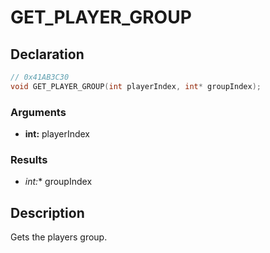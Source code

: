# GET_PLAYER_GROUP

## Declaration
```cpp
// 0x41AB3C30
void GET_PLAYER_GROUP(int playerIndex, int* groupIndex);
```

### Arguments
- **int:** playerIndex

### Results
- **int*:** groupIndex

## Description
Gets the players group.